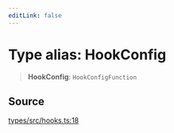 ```yaml
---
editLink: false
---
```


# Type alias: HookConfig

> **HookConfig**: `HookConfigFunction`

## Source

[types/src/hooks.ts:18](https://github.com/directus/directus/blob/7789a6c53/packages/types/src/hooks.ts#L18)
